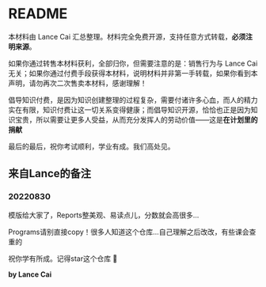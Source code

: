 # README

本材料由 Lance Cai 汇总整理。材料完全免费开源，支持任意方式转载，**必须注明来源**。

如果你通过转售本材料获利，全部归你，但需要注意的是：销售行为与 Lance Cai 无关；如果你通过付费手段获得本材料，说明材料并非第一手转载，如果你看到本声明，请勿再次二次售卖本材料，感谢理解！

倡导知识付费，是因为知识创建整理的过程复杂，需要付诸许多心血，而人的精力实在有限，知识付费让这一切关系变得健康；而倡导知识开源，恰恰也正是因为知识宝贵，所以需要让更多人受益，从而充分发挥人的劳动价值——这是**在计划里的捐献**

最后的最后，祝你考试顺利，学业有成。我们高处见。

## 来自Lance的备注

### 20220830

模版给大家了，Reports整美观、易读点儿，分数就会高很多...

Programs请别直接copy！很多人知道这个仓库...自己理解之后改改，有些课会查重的

祝你学有所成。记得star这个仓库 🚀

**by Lance Cai**